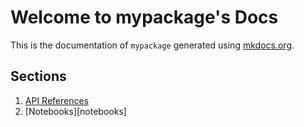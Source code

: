 # Welcome to mypackage's Docs

This is the documentation of `mypackage` generated using [mkdocs.org](https://www.mkdocs.org).

## Sections

1. [API References](reference.md)
2. [Notebooks][notebooks]
